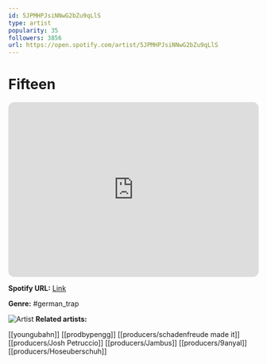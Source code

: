 ```yaml
---
id: 5JPMHPJsiNNwG2bZu9qLlS
type: artist
popularity: 35
followers: 3856
url: https://open.spotify.com/artist/5JPMHPJsiNNwG2bZu9qLlS
---
```

# Fifteen

<iframe style="border-radius:12px" src="https://open.spotify.com/embed/artist/5JPMHPJsiNNwG2bZu9qLlS" width="100%" height="352" frameBorder="0" allowfullscreen="" allow="autoplay; clipboard-write; encrypted-media; fullscreen; picture-in-picture" loading="lazy"></iframe>

**Spotify URL:** [Link](https://open.spotify.com/artist/5JPMHPJsiNNwG2bZu9qLlS)

**Genre:**  #german_trap

![Artist](https://i.scdn.co/image/ab6761610000e5eb3273f01a7bd68994c228451d)
**Related artists:**

[[youngubahn]]
[[prodbypengg]]
[[producers/schadenfreude made it]]
[[producers/Josh Petruccio]]
[[producers/Jambus]]
[[producers/9anyal]]
[[producers/Hoseuberschuh]]
